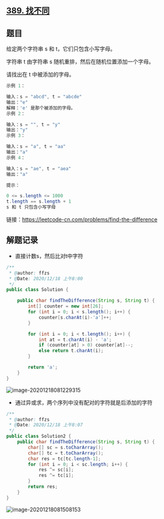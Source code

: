 ## [389. 找不同](https://leetcode-cn.com/problems/find-the-difference/)

## 题目

给定两个字符串 s 和 t，它们只包含小写字母。

字符串 t 由字符串 s 随机重排，然后在随机位置添加一个字母。

请找出在 t 中被添加的字母。 

```java
示例 1：

输入：s = "abcd", t = "abcde"
输出："e"
解释：'e' 是那个被添加的字母。
示例 2：

输入：s = "", t = "y"
输出："y"
示例 3：

输入：s = "a", t = "aa"
输出："a"
示例 4：

输入：s = "ae", t = "aea"
输出："a"
```

```java
提示：

0 <= s.length <= 1000
t.length == s.length + 1
s 和 t 只包含小写字母
```


链接：https://leetcode-cn.com/problems/find-the-difference

## 解题记录

+ 直接计数s，然后比对t中字符

```java
/**
 * @author: ffzs
 * @Date: 2020/12/18 上午8:00
 */
public class Solution {

    public char findTheDifference(String s, String t) {
        int[] counter = new int[26];
        for (int i = 0; i < s.length(); i++) {
            counter[s.charAt(i)-'a']++;
        }

        for (int i = 0; i < t.length(); i++) {
            int at = t.charAt(i) - 'a';
            if (counter[at] > 0) counter[at]--;
            else return t.charAt(i);
        }

        return 'a';
    }
}
```

![image-20201218081229315](https://gitee.com/ffzs/picture_go/raw/master/img/image-20201218081229315.png)

+ 通过异或求，两个序列中没有配对的字符就是后添加的字符

```java
/**
 * @author: ffzs
 * @Date: 2020/12/18 上午8:07
 */
public class Solution2 {
    public char findTheDifference(String s, String t) {
        char[] sc = s.toCharArray();
        char[] tc = t.toCharArray();
        char res = tc[tc.length-1];
        for (int i = 0; i < sc.length; i++) {
            res ^= sc[i];
            res ^= tc[i];
        }
        return res;
    }
}
```

![image-20201218081508153](https://gitee.com/ffzs/picture_go/raw/master/img/image-20201218081508153.png)
